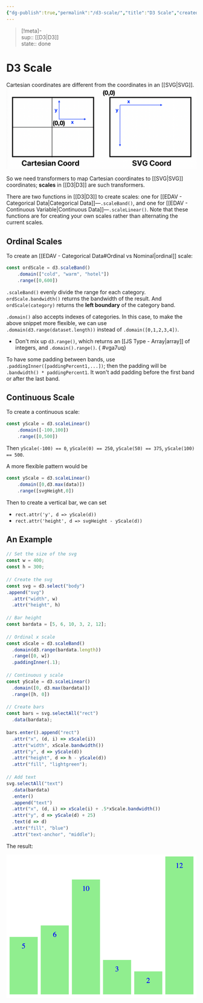 ```yaml
---
{"dg-publish":true,"permalink":"/d3-scale/","title":"D3 Scale","created":"2022-12-01T00:27:42","updated":"2022-12-12T13:11:22"}
---
```


> [!meta]-  
sup::  [[D3\|D3]]  
state:: done

# D3 Scale

Cartesian coordinates are different from the coordinates in an [[SVG\|SVG]].
![](https://raw.githubusercontent.com/zcysxy/Figurebed/master/img/20221201003039.png)

So we need transformers to map Cartesian coordinates to [[SVG\|SVG]] coordinates; **scales** in [[D3\|D3]] are such transformers.

There are two functions in [[D3\|D3]] to create scales: one for [[EDAV - Categorical Data\|Categorical Data]]—`.scaleBand()`, and one for [[EDAV - Continuous Variable\|Continuous Data]]—`.scaleLinear()`.
Note that these functions are for creating your own scales rather than alternating the current scales.

## Ordinal Scales

To create an [[EDAV - Categorical Data#Ordinal vs Nominal\|ordinal]] scale:

```js
const ordScale = d3.scaleBand()
    .domain(["cold", "warm", "hotel"])
    .range([0,600])
```

`.scaleBand()` evenly divide the range for each category.
`ordScale.bandwidth()` returns the bandwidth of the result.
And `ordScale(category)` returns the **left boundary** of the category band.

`.domain()` also accepts indexes of categories.
In this case, to make the above snippet more flexible, we can use `.domain(d3.range(dataset.length))` instead of `.domain([0,1,2,3,4])`.

- <span class="alt-check alt-check-tip">Don't mix up `d3.range()`, which returns an [[JS Type - Array\|array]] of integers, and `.domain().range()`.
{ #vga7uq}
</span>

To have some padding between bands, use `.paddingInner([paddingPercent1,...])`; then the padding will be `.bandwidth() * paddingPercent1`.
It won't add padding before the first band or after the last band.

## Continuous Scale

To create a continuous scale:

```js
const yScale = d3.scaleLinear()
    .domain([-100,100])
    .range([0,500])
```

Then `yScale(-100) == 0`, `yScale(0) == 250`, `yScale(50) == 375`, `yScale(100) == 500`.

A more flexible pattern would be

```js
const yScale = d3.scaleLinear()
    .domain([0,d3.max(data)])
    .range([svgHeight,0])
```

Then to create a vertical bar, we can set

- `rect.attr('y', d => yScale(d))`
- `rect.attr('height', d => svgHeight - yScale(d))`

## An Example

```js
// Set the size of the svg
const w = 400;
const h = 300;

// Create the svg
const svg = d3.select("body")
.append("svg")
  .attr("width", w)
  .attr("height", h)

// Bar height
const bardata = [5, 6, 10, 3, 2, 12];

// Ordinal x scale
const xScale = d3.scaleBand()
  .domain(d3.range(bardata.length))
  .range([0, w])
  .paddingInner(.1);

// Continuous y scale
const yScale = d3.scaleLinear()
  .domain([0, d3.max(bardata)])
  .range([h, 0])

// Create bars
const bars = svg.selectAll("rect")
  .data(bardata);

bars.enter().append("rect")
  .attr("x", (d, i) => xScale(i))
  .attr("width", xScale.bandwidth())
  .attr("y", d => yScale(d))
  .attr("height", d => h - yScale(d))
  .attr("fill", "lightgreen");

// Add text
svg.selectAll("text")
  .data(bardata)
  .enter()
  .append("text")
  .attr("x", (d, i) => xScale(i) + .5*xScale.bandwidth())
  .attr("y", d => yScale(d) + 25)
  .text(d => d)
  .attr("fill", "blue")
  .attr("text-anchor", "middle");
```

The result:

![|500](https://raw.githubusercontent.com/zcysxy/Figurebed/master/img/20221201011728.png)
